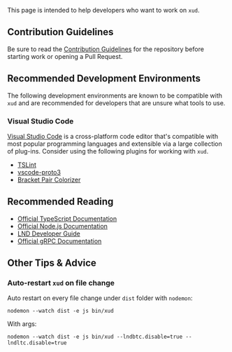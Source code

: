 This page is intended to help developers who want to work on `xud`.

## Contribution Guidelines

Be sure to read the [Contribution Guidelines](https://github.com/ExchangeUnion/xud/blob/master/CONTRIBUTING.MD) for the repository before starting work or opening a Pull Request.

## Recommended Development Environments

The following development environments are known to be compatible with `xud` and are recommended for developers that are unsure what tools to use.

### Visual Studio Code

[Visual Studio Code](https://code.visualstudio.com/) is a cross-platform code editor that's compatible with most popular programming languages and extensible via a large collection of plug-ins. Consider using the following plugins for working with `xud`.

- [TSLint](https://marketplace.visualstudio.com/items?itemName=eg2.tslint)
- [vscode-proto3](https://marketplace.visualstudio.com/items?itemName=zxh404.vscode-proto3)
- [Bracket Pair Colorizer](https://marketplace.visualstudio.com/items?itemName=coenraads.bracket-pair-colorizer)

## Recommended Reading

- [Official TypeScript Documentation](https://www.typescriptlang.org/docs/home.html)
- [Official Node.js Documentation](https://nodejs.org/en/docs/)
- [LND Developer Guide](https://dev.lightning.community/)
- [Official gRPC Documentation](https://grpc.io/docs/)

## Other Tips & Advice

### Auto-restart `xud` on file change

Auto restart on every file change under `dist` folder with `nodemon`:

```
nodemon --watch dist -e js bin/xud
```

With args:

```
nodemon --watch dist -e js bin/xud --lndbtc.disable=true --lndltc.disable=true
```